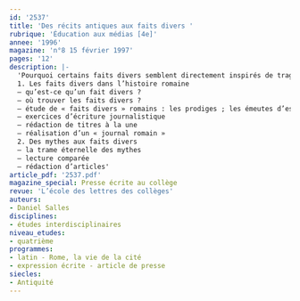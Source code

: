 ```yaml
---
id: '2537'
title: 'Des récits antiques aux faits divers '
rubrique: 'Éducation aux médias [4e]'
annee: '1996'
magazine: 'n°8 15 février 1997'
pages: '12'
description: |-
  'Pourquoi certains faits divers semblent directement inspirés de tragédies antiques…
  1. Les faits divers dans l’histoire romaine
  – qu’est-ce qu’un fait divers ?
  – où trouver les faits divers ?
  – étude de « faits divers » romains : les prodiges ; les émeutes d’esclaves ; les forfaits des brigands
  – exercices d’écriture journalistique
  – rédaction de titres à la une
  – réalisation d’un « journal romain »
  2. Des mythes aux faits divers
  – la trame éternelle des mythes
  – lecture comparée
  – rédaction d’articles'
article_pdf: '2537.pdf'
magazine_special: Presse écrite au collège
revue: 'L’école des lettres des collèges'
auteurs:
- Daniel Salles
disciplines:
- études interdisciplinaires
niveau_etudes:
- quatrième
programmes:
- latin - Rome, la vie de la cité
- expression écrite - article de presse
siecles:
- Antiquité
---
```


